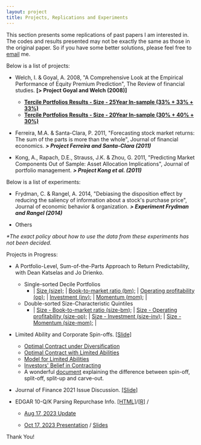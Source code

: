 ```yaml
---
layout: project
title: Projects, Replications and Experiments
---
```


This section presents some replications of past papers I am interested in. The codes and results presented may not be exactly the same as those in the original paper. So if you have some better solutions, please feel free to [email](mailto:hongyi.xu@phdstudent.hhs.se) me.

Below is a list of projects:
- Welch, I. & Goyal, A. 2008, "A Comprehensive Look at the Empirical Performance of Equity Premium Prediction", The Review of financial studies. **[> Project Goyal and Welch (2008)]**

    - **[Tercile Portfolios Results - Size - 25Year In-sample (33% + 33% + 33%)](https://hongyileoxu.github.io/research/Xu_et_al_2022/Xu_2022_v4.0_Deciles_size_25y.html)**
    - **[Tercile Portfolios Results - Size - 20Year In-sample (30% + 40% + 30%)](https://hongyileoxu.github.io/research/Xu_et_al_2022/Xu_2022_v4.0_Deciles_sz3.html)**


- Ferreira, M.A. & Santa-Clara, P. 2011, "Forecasting stock market returns: The sum of the parts is more than the whole", Journal of financial economics. _**> Project Ferreira and Santa-Clara (2011)**_

- Kong, A., Rapach, D.E., Strauss, J.K. & Zhou, G. 2011, "Predicting Market Components Out of Sample: Asset Allocation Implications", Journal of portfolio management. _**> Project Kong et al. (2011)**_


Below is a list of experiments:
- Frydman, C. & Rangel, A. 2014, "Debiasing the disposition effect by reducing the saliency of information about a stock's purchase price", Journal of economic behavior & organization. _**> Experiment Frydman and Rangel (2014)**_

- Others

_*The exact policy about how to use the data from these experiments has not been decided._

Projects in Progress:

- A Portfolio-Level, Sum-of-the-Parts Approach to Return Predictability, with Dean Katselas and Jo Drienko.

    - Single-sorted Decile Portfolios
        + | [Size (size);](https://hongyileoxu.github.io/research/Xu_et_al_2022/Deciles/Xu_2022_v4.1_Deciles_Size.html) | [Book-to-market ratio (bm);](https://hongyileoxu.github.io/research/Xu_et_al_2022/Deciles/Xu_2022_v4.1_Deciles_bm.html) | [Operating profitability (op);](https://hongyileoxu.github.io/research/Xu_et_al_2022/Deciles/Xu_2022_v4.1_Deciles_op.html) | [Investment (inv);](https://hongyileoxu.github.io/research/Xu_et_al_2022/Deciles/Xu_2022_v4.1_Deciles_Inv.html) | [Momentum (mom);](https://hongyileoxu.github.io/research/Xu_et_al_2022/Deciles/Xu_2022_v4.1_Deciles_mom.html) | 
    - Double-sorted Size-Characteristic Quintiles
        + | [Size - Book-to-market ratio (size-bm);](https://hongyileoxu.github.io/research/Xu_et_al_2022/DoubleQuintiles/Xu_2022_v4.1_DoubleQuintiles_size_bm3.html) | [Size - Operating profitability (size-op);](https://hongyileoxu.github.io/research/Xu_et_al_2022/DoubleQuintiles/Xu_2022_v4.1_DoubleQuintiles_size_op3.html) | [Size - Investment (size-inv);](https://hongyileoxu.github.io/research/Xu_et_al_2022/DoubleQuintiles/Xu_2022_v4.1_DoubleQuintiles_size_inv3.html) | [Size - Momentum (size-mom);](https://hongyileoxu.github.io/research/Xu_et_al_2022/DoubleQuintiles/Xu_2022_v4.1_DoubleQuintiles_size_mom3.html) | 
          

-  Limited Ability and Corporate Spin-offs. [[Slide]](https://hongyileoxu.github.io/research/TCP_Project/Corporate_Spinoff_v2.pdf)  

    - [Optimal Contract under Diversification](https://hongyileoxu.github.io/research/TCP_Project/TCP_Project_Premodel.html)
    - [Optimal Contract with Limited Abilities](https://hongyileoxu.github.io/research/TCP_Project/TCP_Project_Model1.html)
    - [Model for Limited Abilities](https://hongyileoxu.github.io/research/TCP_Project/TCP_Project_Model2.html)
    - [Investors' Belief in Contracting](https://hongyileoxu.github.io/research/TCP_Project/TCP_Project_Model4.html)
    - A wonderful [document](https://www.acapam.com/blog/what-is-the-difference-among-spin-off-split-off-and-split-up/) explaining the difference between spin-off, split-off, split-up and carve-out.


- Journal of Finance 2021 Issue Discussion. [[Slide]](https://hongyileoxu.github.io/research/Slides/JF2021Pre_Hongyi_Xu.pdf)

- EDGAR 10-Q/K Parsing Repurchase Info. [[HTML]](https://hongyileoxu.github.io/research/RepurchaseProject/SEC_web_v3afunctions.html)/[[R]](https://hongyileoxu.github.io/research/RepurchaseProject/SEC_web_v3cfunctions.R) / 
	
	- [Aug 17, 2023 Update](https://hongyileoxu.github.io/research/RepurchaseProject/Repurchase_BBAIA_merge_v1b.html)

  	- [Oct 17, 2023 Presentation](https://github.com/hongyileoxu/hongyileoxu.github.io/blob/e1543fc897f3dccc468e325c09c73b51be6f68a0/research/RepurchaseProject/Hongyi%20Xu%20(2023)%20Under%20the%20Spotlight_v8.pdf) / [Slides](https://hongyileoxu.github.io/research/RepurchaseProject/Hongyi%20Xu%20(2023)%20Under%20the%20Spotlight_v8.pdf) 

Thank You! 
